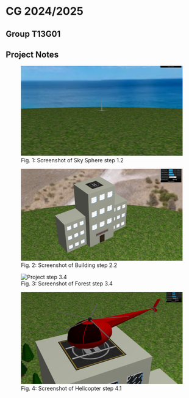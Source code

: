 # CG 2024/2025

## Group T13G01

## Project Notes

<figure>
    <img src="./screenshots/project-t13g01-1.png" alt="Project step 1.2">
    <figcaption>Fig. 1: Screenshot of Sky Sphere step 1.2</figcaption>
</figure>

<figure>
    <img src="./screenshots/project-t13g01-2.png" alt="Project step 2.2">
    <figcaption>Fig. 2: Screenshot of Building step 2.2</figcaption>
</figure>

<figure>
    <img src="./screenshots/project-t13g01-3.png" alt="Project step 3.4">
    <figcaption>Fig. 3: Screenshot of Forest step 3.4</figcaption>
</figure>

<figure>
    <img src="./screenshots/project-t13g01-4.png" alt="Project step 4.1">
    <figcaption>Fig. 4: Screenshot of Helicopter step 4.1</figcaption>
</figure>


